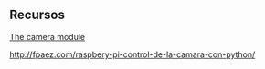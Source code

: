 ## Recursos
[The camera module](https://www.raspberrypi.org/magpi-issues/Essentials_Camera_v1.pdf)


http://fpaez.com/raspbery-pi-control-de-la-camara-con-python/

